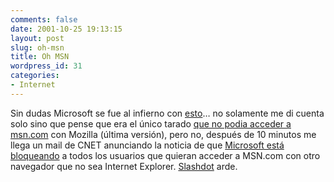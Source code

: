 ```yaml
---
comments: false
date: 2001-10-25 19:13:15
layout: post
slug: oh-msn
title: Oh MSN
wordpress_id: 31
categories:
- Internet
---
```


Sin dudas Microsoft se fue al infierno con [esto](http://news.cnet.com/news/0-1005-200-7660935.html?tag=nbs)… no solamente me di cuenta solo sino que pense que era el único tarado [que no podia acceder a msn.com](http://news.cnet.com/news/0-1005-200-7660935.html?tag=nbs) con Mozilla (última versión), pero no, después de 10 minutos me llega un mail de CNET anunciando la noticia de que [Microsoft está bloqueando](http://news.cnet.com/news/0-1005-200-7660935.html?tag=nbs) a todos los usuarios que quieran acceder a MSN.com con otro navegador que no sea Internet Explorer. [Slashdot](http://www.slashdot.org) arde.




 
